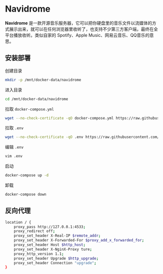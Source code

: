# Navidrome

**Navidrome** 是一款开源音乐服务器，它可以把你硬盘里的音乐文件以流媒体的方式展示出来，就可以在任何浏览器里收听了，也支持不少第三方客户端，最终在全平台播放收听。类似自家的 Spotify、Apple Music、网易云音乐、QQ音乐的意思。

## 安装部署

创建目录
```bash
mkdir -p /mnt/docker-data/navidrome
```

进入目录
```bash
cd /mnt/docker-data/navidrome
```

拉取 `docker-compose.yml`
```bash
wget --no-check-certificate -qO docker-compose.yml https://raw.githubusercontent.com/kenote/docker-compose/navidrome/compose.yml
```

拉取 `.env`
```bash
wget --no-check-certificate -qO .env https://raw.githubusercontent.com/kenote/docker-compose/navidrome/.env.example
```

编辑 `.env`
```bash
vim .env
```

启动
```bash
docker-compose up -d
```

卸载
```bash
docker-compose down
```

##  反向代理

```bash
location / {
    proxy_pass http://127.0.0.1:4533;
    proxy_redirect off;
    proxy_set_header X-Real-IP $remote_addr;
    proxy_set_header X-Forwarded-For $proxy_add_x_forwarded_for;
    proxy_set_header Host $http_host;
    proxy_set_header X-NginX-Proxy ture;
    proxy_http_version 1.1;
    proxy_set_header Upgrade $http_upgrade;
    proxy_set_header Connection "upgrade";
}
```